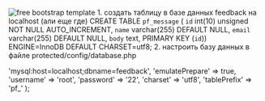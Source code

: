 ![free bootstrap template](Slav-Ko.github.com/repository/img/phones.png)
1.
создать таблицу в базе данных feedback на localhost (али еще где)
CREATE TABLE `pf_message` (
  `id` int(10) unsigned NOT NULL AUTO_INCREMENT,
  `name` varchar(255) DEFAULT NULL,
  `email` varchar(255) DEFAULT NULL,
  `body` text,  PRIMARY KEY (`id`)) ENGINE=InnoDB DEFAULT CHARSET=utf8;
2.
настроить базу данных в файле
protected/config/database.php
<?php
return array(
   'connectionString' => 'mysql:host=localhost;dbname=feedback',
   'emulatePrepare' => true,
   'username' => 'root',
   'password' => '22',
   'charset' => 'utf8',
   'tablePrefix' => 'pf_'
);

